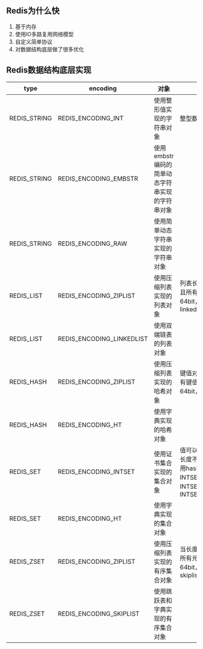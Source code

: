 
## Redis为什么快
1. 基于内存
2. 使用IO多路复用网络模型
3. 自定义简单协议
4. 对数据结构底层做了很多优化

## Redis数据结构底层实现

| type | encoding | 对象 | 条件 |
| --- | --- | --- | --- |
| REDIS_STRING | REDIS_ENCODING_INT | 使用整形值实现的字符串对象 | 整型数据 |
| REDIS_STRING | REDIS_ENCODING_EMBSTR | 使用embstr编码的简单动态字符串实现的字符串对象 | 
| REDIS_STRING | REDIS_ENCODING_RAW | 使用简单动态字符串实现的字符串对象 | |
| REDIS_LIST | REDIS_ENCODING_ZIPLIST | 使用压缩列表实现的列表对象 | 列表长度小于512，并且所有元素长度都小于64bit，否则使用linkedlist |
| REDIS_LIST | REDIS_ENCODING_LINKEDLIST | 使用双端链表的列表对象 | |
| REDIS_HASH | REDIS_ENCODING_ZIPLIST | 使用压缩列表实现的哈希对象 | 键值对小512，并且所有键值对的长度都小于64bit，否则使用hash |
| REDIS_HASH | REDIS_ENCODING_HT | 使用字典实现的哈希对象 | |
| REDIS_SET | REDIS_ENCODING_INTSET | 使用证书集合实现的集合对象 | 值可以转成整型，并且长度不超过512，否则用hash，有三种：INTSET_ENC_INT16、INTSET_ENC_INT32、INTSET_ENC_INT64 |
| REDIS_SET | REDIS_ENCODING_HT | 使用字典实现的集合对象 | |
| REDIS_ZSET | REDIS_ENCODING_ZIPLIST | 使用压缩列表实现的有序集合对象 | 当长度小于128，并且所有元素的度都小于64bit，否则使用skiplist |
| REDIS_ZSET | REDIS_ENCODING_SKIPLIST | 使用跳跃表和字典实现的有序集合对象 | |